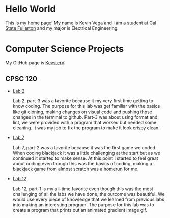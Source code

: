 # Hello World

This is my home page! My name is Kevin Vega and I am a student at [Cal State Fullerton](http://www.fullerton.edu/) and my major is Electrical Engineering.

# Computer Science Projects

My GitHub page is [KevsterV](http://github.com/KevsterV).

## CPSC 120

* [Lab 2](https://github.com/cpsc-pilot-fall-2022/cpsc-120-lab-02-KevsterV)

    Lab 2, part-3 was a favorite because it my very first time getting to know coding. The purpose for this lab was get familiar with the basics like git cloning, making changes on visual code and pushing those changes in the terminal to github. Part-3 was about using format and lint, we were provided with a program that worked but needed some cleaning. It was my job to fix the program to make it look crispy clean.

* [Lab 7](https://github.com/cpsc-pilot-fall-2022/cpsc-120-lab-07-helen-and-landon/tree/main/part-2)

    Lab 7, part-2 was a favorite because it was the first game we coded. When coding blackjack it was a little challenging at the start but as we continued it started to make sense. At this point I started to feel great about coding even though this was the basics of coding, making a blackjack game from almost scratch was a homerun for me.

* [Lab 12](https://github.com/cpsc-pilot-fall-2022/cpsc-120-lab-12-jeet-m-and-kevin-v/tree/main/part-1)

    Lab 12, part-1 is my all-time favorite even though this was the most challenging of all the labs we have done, the outcome was beautiful. We would use every piece of knowledge that we learned from previous labs into making an interesting program. The purpose for this lab was to create a program that prints out an animated gradient image gif. 